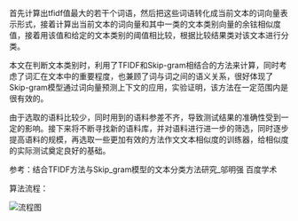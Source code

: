 ​	首先计算出tfidf值最大的若干个词语，然后把这些词语转化成当前文本的词向量表示形式，接着计算出当前文本的词向量和其中一类的文本类别向量的余铉相似度值，接着用该值和给定的文本类别的阈值相比较，根据比较结果类对该文本进行分类。

本文在判断文本类别时，利用了TFIDF和Skip-gram相结合的方法来计算，同时考虑了词汇在文本中的重要程度，也兼顾了词与词之间的语义关系，很好体现了Skip-gram模型通过词向量预测上下文的应用，实验证明，该方法在一定范围内是很有效的。

​       由于选取的语料比较少，同时用到的语料参差不齐，导致测试结果的准确性受到一定的影响。接下来将不断寻找新的语料库，并对语料进行进一步的筛选，同时逐步提高语料的规模，再选取一些更加有效的方法作文文本相似度的训练器，给相似度的实际测试奠定良好的基础。

参考：结合TFIDF方法与Skip_gram模型的文本分类方法研究_邬明强 百度学术

算法流程：

![流程图](http://p94g7wqy4.bkt.clouddn.com/study/master/%20informationRetrieving/%E5%9B%BE1.PNG)